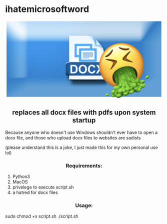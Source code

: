 


# ihatemicrosoftword

<!-- 
<img  src=”https://github.com/eszabo12/ihatemicrosoftword/blob/main/images/banner.png" width=”200" height="100"/> -->

![vom](https://github.com/eszabo12/ihatemicrosoftword/blob/main/images/banner.png?raw=true)

<h2 align="center">
replaces all docx files with pdfs upon system startup
</h2>

Because anyone who doesn't use Windows shouldn't ever have to open a docx file, and those who upload docx files to websites are sadists


(please understand this is a joke, I just made this for my own personal use lol)

<h3 align="center">
Requirements:
</h3>
<ol>
<li>Python3</li>
<li>MacOS</li>
<li>privelege to execute script.sh</li>
<li>a hatred for docx files</li>
</ol>

<h3 align="center">
Usage:
</h3>
sudo chmod +x script.sh
./script.sh